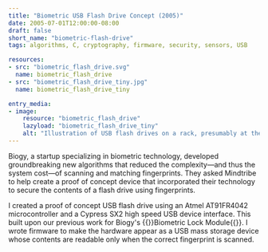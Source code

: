```yaml
---
title: "Biometric USB Flash Drive Concept (2005)"
date: 2005-07-01T12:00:00-08:00
draft: false
short_name: "biometric-flash-drive"
tags: algorithms, C, cryptography, firmware, security, sensors, USB

resources:
- src: "biometric_flash_drive.svg"
  name: biometric_flash_drive
- src: "biometric_flash_drive_tiny.jpg"
  name: biometric_flash_drive_tiny

entry_media:
- image:
    resource: "biometric_flash_drive"
    lazyload: "biometric_flash_drive_tiny"
    alt: "Illustration of USB flash drives on a rack, presumably at the store. The packaging for the one biometric model ridicules the others for being less secure"
---
```

Biogy, a startup specializing in biometric technology, developed groundbreaking new algorithms that reduced the complexity&mdash;and thus the system cost&mdash;of scanning and matching fingerprints. They asked Mindtribe to help create a proof of concept device that incorporated their technology to secure the contents of a flash drive using fingerprints.

I created a proof of concept USB flash drive using an Atmel AT91FR4042 microcontroller and a Cypress SX2 high speed USB device interface. This built upon our previous work for Biogy's {{<scrollanchor href="#biometric-lock-module">}}Biometric Lock Module{{</scrollanchor>}}. I wrote firmware to make the hardware appear as a USB mass storage device whose contents are readable only when the correct fingerprint is scanned.
